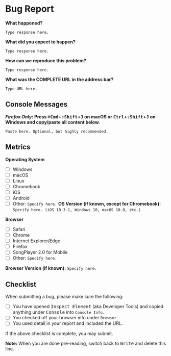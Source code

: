 <!-- Please switch to preview mode and read before filling out. -->
# Bug Report
__What happened?__
```
Type response here.
```

__What did you expect to happen?__
```
Type response here.
```

__How can we reproduce this problem?__
```
Type response here.
```

__What was the COMPLETE URL in the address bar?__
```
Type URL here.
```

## Console Messages
__*Firefox Only*: Press <kbd>⌘Cmd</kbd>+<kbd>⇪Shift</kbd>+<kbd>J</kbd> on macOS or <kbd>Ctrl</kbd>+<kbd>⇪Shift</kbd>+<kbd>J</kbd> on Windows and copy/paste all content below.__
```
Paste here. Optional, but highly recommended.
```
## Metrics
<!-- Put an X in the - [ ] to make it - [X] for checking off. -->
__Operating System__
- [ ] Windows
- [ ] macOS
- [ ] Linux
- [ ] Chromebook
- [ ] iOS
- [ ] Android
- [ ] Other: `Specify here.`
__OS Version (if known, except for Chromebook):__ `Specify here. (iOS 10.3.1, Windows 10, macOS 10.8, etc.)`

__Browser__
- [ ] Safari
- [ ] Chrome
- [ ] Internet Explorer/Edge
- [ ] Firefox
- [ ] SongPlayer 2.0 for Mobile
- [ ] Other: `Specify here.`

__Browser Version (if known):__ `Specify here.`

## Checklist
When submitting a bug, please make sure the following:
<!-- Put an X in the - [ ] to make it - [X] for checking off. -->
- [ ] You have opened <kbd>Inspect Element</kbd> (aka Developer Tools) and copied anything under <kbd>Console</kbd> into `Console Info`.
- [ ] You checked off your browser info under `Browser`.
- [ ] You used detail in your report and included the URL.

If the above checklist is complete, you may submit.

__Note:__ When you are done pre-reading, switch back to <kbd>Write</kbd> and delete this line.